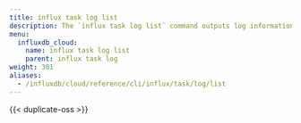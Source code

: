 ```yaml
---
title: influx task log list
description: The `influx task log list` command outputs log information related to a task.
menu:
  influxdb_cloud:
    name: influx task log list
    parent: influx task log
weight: 301
aliases:
  - /influxdb/cloud/reference/cli/influx/task/log/list
---
```


{{< duplicate-oss >}}
